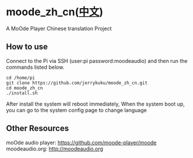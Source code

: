 # moode_zh_cn([中文](/README_ZH.md))
A MoOde Player Chinese translation Project

## How to use

Connect to the Pi via SSH (user:pi password:moodeaudio) and then run the commands listed below.
```
cd /home/pi
git clone https://github.com/jerrykuku/moode_zh_cn.git
cd moode_zh_cn
./install.sh
```
After install the system will reboot immediately, When the system boot up, you can go to the system config page to change language

## Other Resources
moOde audio player: https://github.com/moode-player/moode<br>
moodeaudio.org: http://moodeaudio.org<br/>
